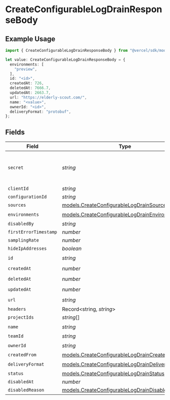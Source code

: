 # CreateConfigurableLogDrainResponseBody

## Example Usage

```typescript
import { CreateConfigurableLogDrainResponseBody } from "@vercel/sdk/models/createconfigurablelogdrainop.js";

let value: CreateConfigurableLogDrainResponseBody = {
  environments: [
    "preview",
  ],
  id: "<id>",
  createdAt: 726,
  deletedAt: 7666.7,
  updatedAt: 2663.7,
  url: "https://elderly-scout.com/",
  name: "<value>",
  ownerId: "<id>",
  deliveryFormat: "protobuf",
};
```

## Fields

| Field                                                                                                    | Type                                                                                                     | Required                                                                                                 | Description                                                                                              |
| -------------------------------------------------------------------------------------------------------- | -------------------------------------------------------------------------------------------------------- | -------------------------------------------------------------------------------------------------------- | -------------------------------------------------------------------------------------------------------- |
| `secret`                                                                                                 | *string*                                                                                                 | :heavy_minus_sign:                                                                                       | The secret to validate the log-drain payload                                                             |
| `clientId`                                                                                               | *string*                                                                                                 | :heavy_minus_sign:                                                                                       | N/A                                                                                                      |
| `configurationId`                                                                                        | *string*                                                                                                 | :heavy_minus_sign:                                                                                       | N/A                                                                                                      |
| `sources`                                                                                                | [models.CreateConfigurableLogDrainSources](../models/createconfigurablelogdrainsources.md)[]             | :heavy_minus_sign:                                                                                       | N/A                                                                                                      |
| `environments`                                                                                           | [models.CreateConfigurableLogDrainEnvironments](../models/createconfigurablelogdrainenvironments.md)[]   | :heavy_check_mark:                                                                                       | N/A                                                                                                      |
| `disabledBy`                                                                                             | *string*                                                                                                 | :heavy_minus_sign:                                                                                       | N/A                                                                                                      |
| `firstErrorTimestamp`                                                                                    | *number*                                                                                                 | :heavy_minus_sign:                                                                                       | N/A                                                                                                      |
| `samplingRate`                                                                                           | *number*                                                                                                 | :heavy_minus_sign:                                                                                       | N/A                                                                                                      |
| `hideIpAddresses`                                                                                        | *boolean*                                                                                                | :heavy_minus_sign:                                                                                       | N/A                                                                                                      |
| `id`                                                                                                     | *string*                                                                                                 | :heavy_check_mark:                                                                                       | N/A                                                                                                      |
| `createdAt`                                                                                              | *number*                                                                                                 | :heavy_check_mark:                                                                                       | N/A                                                                                                      |
| `deletedAt`                                                                                              | *number*                                                                                                 | :heavy_check_mark:                                                                                       | N/A                                                                                                      |
| `updatedAt`                                                                                              | *number*                                                                                                 | :heavy_check_mark:                                                                                       | N/A                                                                                                      |
| `url`                                                                                                    | *string*                                                                                                 | :heavy_check_mark:                                                                                       | N/A                                                                                                      |
| `headers`                                                                                                | Record<string, *string*>                                                                                 | :heavy_minus_sign:                                                                                       | N/A                                                                                                      |
| `projectIds`                                                                                             | *string*[]                                                                                               | :heavy_minus_sign:                                                                                       | N/A                                                                                                      |
| `name`                                                                                                   | *string*                                                                                                 | :heavy_check_mark:                                                                                       | N/A                                                                                                      |
| `teamId`                                                                                                 | *string*                                                                                                 | :heavy_minus_sign:                                                                                       | N/A                                                                                                      |
| `ownerId`                                                                                                | *string*                                                                                                 | :heavy_check_mark:                                                                                       | N/A                                                                                                      |
| `createdFrom`                                                                                            | [models.CreateConfigurableLogDrainCreatedFrom](../models/createconfigurablelogdraincreatedfrom.md)       | :heavy_minus_sign:                                                                                       | N/A                                                                                                      |
| `deliveryFormat`                                                                                         | [models.CreateConfigurableLogDrainDeliveryFormat](../models/createconfigurablelogdraindeliveryformat.md) | :heavy_check_mark:                                                                                       | N/A                                                                                                      |
| `status`                                                                                                 | [models.CreateConfigurableLogDrainStatus](../models/createconfigurablelogdrainstatus.md)                 | :heavy_minus_sign:                                                                                       | N/A                                                                                                      |
| `disabledAt`                                                                                             | *number*                                                                                                 | :heavy_minus_sign:                                                                                       | N/A                                                                                                      |
| `disabledReason`                                                                                         | [models.CreateConfigurableLogDrainDisabledReason](../models/createconfigurablelogdraindisabledreason.md) | :heavy_minus_sign:                                                                                       | N/A                                                                                                      |
